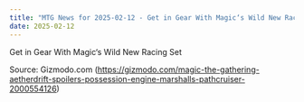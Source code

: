 ```yaml
---
title: "MTG News for 2025-02-12 - Get in Gear With Magic‘s Wild New Racing Set"
date: 2025-02-12
---
```


Get in Gear With Magic‘s Wild New Racing Set

Source: Gizmodo.com (https://gizmodo.com/magic-the-gathering-aetherdrift-spoilers-possession-engine-marshalls-pathcruiser-2000554126)
